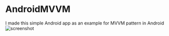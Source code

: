 # AndroidMVVM
I made this simple Android app as an example for MVVM pattern in Android
![screenshot](https://github.com/angelosstaboulis/AndroidMVVM/assets/79055304/195ffdae-c05b-453a-8402-098409d9f2cd)
